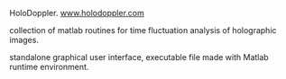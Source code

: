 HoloDoppler. www.holodoppler.com

collection of matlab routines for time fluctuation analysis of holographic images.

standalone graphical user interface, executable file made with Matlab runtime environment.

